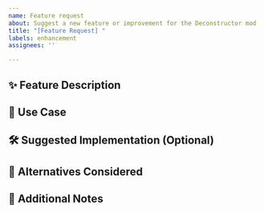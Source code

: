 ```yaml
---
name: Feature request
about: Suggest a new feature or improvement for the Deconstructor mod
title: "[Feature Request] "
labels: enhancement
assignees: ''

---
```


## ✨ Feature Description

<!-- Clearly describe the feature or enhancement you're requesting. What should it do? What problem does it solve? -->

## 📌 Use Case

<!-- Explain why this feature is useful. How would it improve gameplay, usability, or performance? -->

## 🛠️ Suggested Implementation (Optional)

<!-- If you have a rough idea of how it could be implemented, describe it here. Technical insight is helpful but not required. -->

## 🔁 Alternatives Considered

<!-- Have you considered any alternative features, mods, or workarounds? List them here. -->

## 💬 Additional Notes

<!-- Add any other notes, mockups, links, or context to support your request. -->
